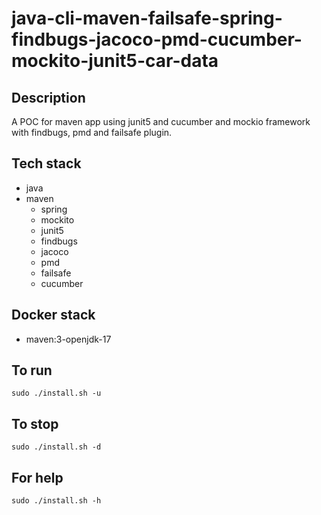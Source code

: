 # java-cli-maven-failsafe-spring-findbugs-jacoco-pmd-cucumber-mockito-junit5-car-data

## Description
A POC for maven app using junit5
and cucumber and mockio framework
 with findbugs,
pmd and failsafe plugin.

## Tech stack
- java
- maven
	- spring
	- mockito
  - junit5
  - findbugs
  - jacoco
  - pmd
  - failsafe
  - cucumber

## Docker stack
- maven:3-openjdk-17

## To run
`sudo ./install.sh -u`

## To stop
`sudo ./install.sh -d`

## For help
`sudo ./install.sh -h`
